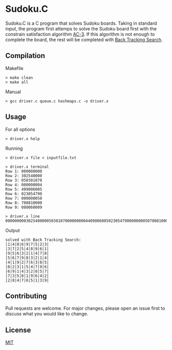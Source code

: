 # Sudoku.C

Sudoku.C is a C program that solves Sudoku boards. Taking in standard input, the program first
attemps to solve the Sudoku board first with the constrain satisfaction algorithm [AC-3](https://en.wikipedia.org/wiki/AC-3_algorithm).
If this algorithm is not enough to complete the board, the rest will be completed with [Back Tracking Search](https://en.wikipedia.org/wiki/Backtracking).

## Compilation

Makefile

```
> make clean
> make all
```

Manual

```
> gcc driver.c queue.c hashmaps.c -o driver.x
```

## Usage

For all options

```
> driver.x help
```

Running

```
> driver.x file < inputfile.txt
```

```
> driver.x terminal
Row 1: 000000000
Row 2: 302540000
Row 3: 050301070
Row 4: 000000004
Row 5: 409006005
Row 6: 023054790
Row 7: 000000050
Row 8: 700810000
Row 9: 080060009
```

```
> driver.x line 000000000302540000050301070000000004409006005023054790000000050700810000080060009
```

Output

```
solved with Back Tracking Search:
|1|4|8|6|9|7|5|2|3|
|3|7|2|5|4|8|9|6|1|
|9|5|6|3|2|1|4|7|8|
|5|6|7|9|8|3|2|1|4|
|4|1|9|2|7|6|3|8|5|
|8|2|3|1|5|4|7|9|6|
|6|9|1|4|3|2|8|5|7|
|7|3|5|8|1|9|6|4|2|
|2|8|4|7|6|5|1|3|9|
```

## Contributing

Pull requests are welcome. For major changes, please open an issue first to discuss what you would like to change.

## License

[MIT](https://choosealicense.com/licenses/mit/)
